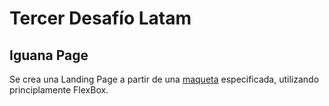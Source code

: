 # **Tercer Desafío Latam**
## Iguana Page
Se crea una Landing Page a partir de una [maqueta][maqueta] especificada, utilizando principlamente FlexBox.


[maqueta]:https://xd.adobe.com/spec/ae4025b8-0f4b-4775-4fd9-480cb31faa76-d871/specs/
